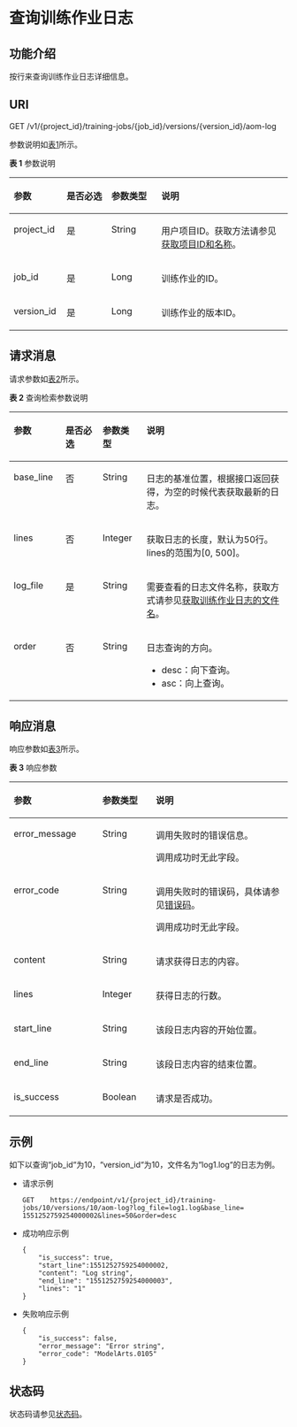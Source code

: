 # 查询训练作业日志<a name="modelarts_03_0149"></a>

## 功能介绍<a name="section59889949"></a>

按行来查询训练作业日志详细信息。

## URI<a name="section2138635"></a>

GET /v1/\{project\_id\}/training-jobs/\{job\_id\}/versions/\{version\_id\}/aom-log

参数说明如[表1](#table4442765616454)所示。

**表 1**  参数说明

<a name="table4442765616454"></a>
<table><thead align="left"><tr id="row1885755016454"><th class="cellrowborder" valign="top" width="18.98%" id="mcps1.2.5.1.1"><p id="p2131794716511"><a name="p2131794716511"></a><a name="p2131794716511"></a>参数</p>
</th>
<th class="cellrowborder" valign="top" width="16.07%" id="mcps1.2.5.1.2"><p id="p4903214216511"><a name="p4903214216511"></a><a name="p4903214216511"></a>是否必选</p>
</th>
<th class="cellrowborder" valign="top" width="18%" id="mcps1.2.5.1.3"><p id="p1218057416511"><a name="p1218057416511"></a><a name="p1218057416511"></a>参数类型</p>
</th>
<th class="cellrowborder" valign="top" width="46.949999999999996%" id="mcps1.2.5.1.4"><p id="p4710241816511"><a name="p4710241816511"></a><a name="p4710241816511"></a>说明</p>
</th>
</tr>
</thead>
<tbody><tr id="row5911821816454"><td class="cellrowborder" valign="top" width="18.98%" headers="mcps1.2.5.1.1 "><p id="p264845616511"><a name="p264845616511"></a><a name="p264845616511"></a>project_id</p>
</td>
<td class="cellrowborder" valign="top" width="16.07%" headers="mcps1.2.5.1.2 "><p id="p1319836116511"><a name="p1319836116511"></a><a name="p1319836116511"></a>是</p>
</td>
<td class="cellrowborder" valign="top" width="18%" headers="mcps1.2.5.1.3 "><p id="p6243435216511"><a name="p6243435216511"></a><a name="p6243435216511"></a>String</p>
</td>
<td class="cellrowborder" valign="top" width="46.949999999999996%" headers="mcps1.2.5.1.4 "><p id="p2401771416511"><a name="p2401771416511"></a><a name="p2401771416511"></a>用户项目ID。获取方法请参见<a href="获取项目ID和名称.md">获取项目ID和名称</a>。</p>
</td>
</tr>
<tr id="row467320216454"><td class="cellrowborder" valign="top" width="18.98%" headers="mcps1.2.5.1.1 "><p id="p861340516511"><a name="p861340516511"></a><a name="p861340516511"></a>job_id</p>
</td>
<td class="cellrowborder" valign="top" width="16.07%" headers="mcps1.2.5.1.2 "><p id="p2659720516511"><a name="p2659720516511"></a><a name="p2659720516511"></a>是</p>
</td>
<td class="cellrowborder" valign="top" width="18%" headers="mcps1.2.5.1.3 "><p id="p689001016511"><a name="p689001016511"></a><a name="p689001016511"></a>Long</p>
</td>
<td class="cellrowborder" valign="top" width="46.949999999999996%" headers="mcps1.2.5.1.4 "><p id="p2121992316511"><a name="p2121992316511"></a><a name="p2121992316511"></a>训练作业的ID。</p>
</td>
</tr>
<tr id="row2274948268"><td class="cellrowborder" valign="top" width="18.98%" headers="mcps1.2.5.1.1 "><p id="p427412487612"><a name="p427412487612"></a><a name="p427412487612"></a>version_id</p>
</td>
<td class="cellrowborder" valign="top" width="16.07%" headers="mcps1.2.5.1.2 "><p id="p13953156365"><a name="p13953156365"></a><a name="p13953156365"></a>是</p>
</td>
<td class="cellrowborder" valign="top" width="18%" headers="mcps1.2.5.1.3 "><p id="p162743482617"><a name="p162743482617"></a><a name="p162743482617"></a>Long</p>
</td>
<td class="cellrowborder" valign="top" width="46.949999999999996%" headers="mcps1.2.5.1.4 "><p id="p1427434811615"><a name="p1427434811615"></a><a name="p1427434811615"></a>训练作业的版本ID。</p>
</td>
</tr>
</tbody>
</table>

## 请求消息<a name="section14721183115213"></a>

请求参数如[表2](#table87520312215)所示。

**表 2**  查询检索参数说明

<a name="table87520312215"></a>
<table><thead align="left"><tr id="row14751193113211"><th class="cellrowborder" valign="top" width="18.61%" id="mcps1.2.5.1.1"><p id="p207511131327"><a name="p207511131327"></a><a name="p207511131327"></a>参数</p>
</th>
<th class="cellrowborder" valign="top" width="13.34%" id="mcps1.2.5.1.2"><p id="p17517311823"><a name="p17517311823"></a><a name="p17517311823"></a>是否必选</p>
</th>
<th class="cellrowborder" valign="top" width="15.78%" id="mcps1.2.5.1.3"><p id="p1575123118210"><a name="p1575123118210"></a><a name="p1575123118210"></a>参数类型</p>
</th>
<th class="cellrowborder" valign="top" width="52.27%" id="mcps1.2.5.1.4"><p id="p875193116217"><a name="p875193116217"></a><a name="p875193116217"></a>说明</p>
</th>
</tr>
</thead>
<tbody><tr id="row1575213311024"><td class="cellrowborder" valign="top" width="18.61%" headers="mcps1.2.5.1.1 "><p id="p156725654411"><a name="p156725654411"></a><a name="p156725654411"></a>base_line</p>
</td>
<td class="cellrowborder" valign="top" width="13.34%" headers="mcps1.2.5.1.2 "><p id="p1567156104411"><a name="p1567156104411"></a><a name="p1567156104411"></a>否</p>
</td>
<td class="cellrowborder" valign="top" width="15.78%" headers="mcps1.2.5.1.3 "><p id="p6567956204411"><a name="p6567956204411"></a><a name="p6567956204411"></a>String</p>
</td>
<td class="cellrowborder" valign="top" width="52.27%" headers="mcps1.2.5.1.4 "><p id="p65671956144415"><a name="p65671956144415"></a><a name="p65671956144415"></a>日志的基准位置，根据接口返回获得，为空的时候代表获取最新的日志。</p>
</td>
</tr>
<tr id="row1875210312027"><td class="cellrowborder" valign="top" width="18.61%" headers="mcps1.2.5.1.1 "><p id="p165671756184413"><a name="p165671756184413"></a><a name="p165671756184413"></a>lines</p>
</td>
<td class="cellrowborder" valign="top" width="13.34%" headers="mcps1.2.5.1.2 "><p id="p13567456114417"><a name="p13567456114417"></a><a name="p13567456114417"></a>否</p>
</td>
<td class="cellrowborder" valign="top" width="15.78%" headers="mcps1.2.5.1.3 "><p id="p2567256164412"><a name="p2567256164412"></a><a name="p2567256164412"></a>Integer</p>
</td>
<td class="cellrowborder" valign="top" width="52.27%" headers="mcps1.2.5.1.4 "><p id="p45671756184419"><a name="p45671756184419"></a><a name="p45671756184419"></a>获取日志的长度，默认为50行。lines的范围为[0, 500]。</p>
</td>
</tr>
<tr id="row107528312022"><td class="cellrowborder" valign="top" width="18.61%" headers="mcps1.2.5.1.1 "><p id="p156765618443"><a name="p156765618443"></a><a name="p156765618443"></a>log_file</p>
</td>
<td class="cellrowborder" valign="top" width="13.34%" headers="mcps1.2.5.1.2 "><p id="p115671656184410"><a name="p115671656184410"></a><a name="p115671656184410"></a>是</p>
</td>
<td class="cellrowborder" valign="top" width="15.78%" headers="mcps1.2.5.1.3 "><p id="p1156725624411"><a name="p1156725624411"></a><a name="p1156725624411"></a>String</p>
</td>
<td class="cellrowborder" valign="top" width="52.27%" headers="mcps1.2.5.1.4 "><p id="p356745694415"><a name="p356745694415"></a><a name="p356745694415"></a>需要查看的日志文件名称，获取方式请参见<a href="获取训练作业日志的文件名.md">获取训练作业日志的文件名</a>。</p>
</td>
</tr>
<tr id="row187504224410"><td class="cellrowborder" valign="top" width="18.61%" headers="mcps1.2.5.1.1 "><p id="p1556765614410"><a name="p1556765614410"></a><a name="p1556765614410"></a>order</p>
</td>
<td class="cellrowborder" valign="top" width="13.34%" headers="mcps1.2.5.1.2 "><p id="p1056719566442"><a name="p1056719566442"></a><a name="p1056719566442"></a>否</p>
</td>
<td class="cellrowborder" valign="top" width="15.78%" headers="mcps1.2.5.1.3 "><p id="p756725611440"><a name="p756725611440"></a><a name="p756725611440"></a>String</p>
</td>
<td class="cellrowborder" valign="top" width="52.27%" headers="mcps1.2.5.1.4 "><p id="p156586496522"><a name="p156586496522"></a><a name="p156586496522"></a>日志查询的方向。</p>
<a name="ul125481249185319"></a><a name="ul125481249185319"></a><ul id="ul125481249185319"><li>desc：向下查询。</li><li>asc：向上查询。</li></ul>
</td>
</tr>
</tbody>
</table>

## 响应消息<a name="section15561295"></a>

响应参数如[表3](#table1414514116749)所示。

**表 3**  响应参数

<a name="table1414514116749"></a>
<table><thead align="left"><tr id="row1296552316749"><th class="cellrowborder" valign="top" width="31.830000000000002%" id="mcps1.2.4.1.1"><p id="p452264431685"><a name="p452264431685"></a><a name="p452264431685"></a>参数</p>
</th>
<th class="cellrowborder" valign="top" width="19.23%" id="mcps1.2.4.1.2"><p id="p424067391685"><a name="p424067391685"></a><a name="p424067391685"></a>参数类型</p>
</th>
<th class="cellrowborder" valign="top" width="48.94%" id="mcps1.2.4.1.3"><p id="p123938441685"><a name="p123938441685"></a><a name="p123938441685"></a>说明</p>
</th>
</tr>
</thead>
<tbody><tr id="row379107356"><td class="cellrowborder" valign="top" width="31.830000000000002%" headers="mcps1.2.4.1.1 "><p id="p3678195015417"><a name="p3678195015417"></a><a name="p3678195015417"></a>error_message</p>
</td>
<td class="cellrowborder" valign="top" width="19.23%" headers="mcps1.2.4.1.2 "><p id="p367815017542"><a name="p367815017542"></a><a name="p367815017542"></a>String</p>
</td>
<td class="cellrowborder" valign="top" width="48.94%" headers="mcps1.2.4.1.3 "><p id="p146788503545"><a name="p146788503545"></a><a name="p146788503545"></a>调用失败时的错误信息。</p>
<p id="p767865010549"><a name="p767865010549"></a><a name="p767865010549"></a>调用成功时无此字段。</p>
</td>
</tr>
<tr id="row95021353811"><td class="cellrowborder" valign="top" width="31.830000000000002%" headers="mcps1.2.4.1.1 "><p id="p11679105018547"><a name="p11679105018547"></a><a name="p11679105018547"></a>error_code</p>
</td>
<td class="cellrowborder" valign="top" width="19.23%" headers="mcps1.2.4.1.2 "><p id="p1267985011549"><a name="p1267985011549"></a><a name="p1267985011549"></a>String</p>
</td>
<td class="cellrowborder" valign="top" width="48.94%" headers="mcps1.2.4.1.3 "><p id="p0679850175418"><a name="p0679850175418"></a><a name="p0679850175418"></a>调用失败时的错误码，具体请参见<a href="错误码.md">错误码</a>。</p>
<p id="p19679165010545"><a name="p19679165010545"></a><a name="p19679165010545"></a>调用成功时无此字段。</p>
</td>
</tr>
<tr id="row1722835016749"><td class="cellrowborder" valign="top" width="31.830000000000002%" headers="mcps1.2.4.1.1 "><p id="p66791450125415"><a name="p66791450125415"></a><a name="p66791450125415"></a>content</p>
</td>
<td class="cellrowborder" valign="top" width="19.23%" headers="mcps1.2.4.1.2 "><p id="p14679105018543"><a name="p14679105018543"></a><a name="p14679105018543"></a>String</p>
</td>
<td class="cellrowborder" valign="top" width="48.94%" headers="mcps1.2.4.1.3 "><p id="p26797507547"><a name="p26797507547"></a><a name="p26797507547"></a>请求获得日志的内容。</p>
</td>
</tr>
<tr id="row5468243216749"><td class="cellrowborder" valign="top" width="31.830000000000002%" headers="mcps1.2.4.1.1 "><p id="p106791550185420"><a name="p106791550185420"></a><a name="p106791550185420"></a>lines</p>
</td>
<td class="cellrowborder" valign="top" width="19.23%" headers="mcps1.2.4.1.2 "><p id="p19679185085415"><a name="p19679185085415"></a><a name="p19679185085415"></a>Integer</p>
</td>
<td class="cellrowborder" valign="top" width="48.94%" headers="mcps1.2.4.1.3 "><p id="p166791150135420"><a name="p166791150135420"></a><a name="p166791150135420"></a>获得日志的行数。</p>
</td>
</tr>
<tr id="row2034114592315"><td class="cellrowborder" valign="top" width="31.830000000000002%" headers="mcps1.2.4.1.1 "><p id="p9679125012541"><a name="p9679125012541"></a><a name="p9679125012541"></a>start_line</p>
</td>
<td class="cellrowborder" valign="top" width="19.23%" headers="mcps1.2.4.1.2 "><p id="p176791508545"><a name="p176791508545"></a><a name="p176791508545"></a>String</p>
</td>
<td class="cellrowborder" valign="top" width="48.94%" headers="mcps1.2.4.1.3 "><p id="p4679145085412"><a name="p4679145085412"></a><a name="p4679145085412"></a>该段日志内容的开始位置。</p>
</td>
</tr>
<tr id="row655612121183"><td class="cellrowborder" valign="top" width="31.830000000000002%" headers="mcps1.2.4.1.1 "><p id="p967995005417"><a name="p967995005417"></a><a name="p967995005417"></a>end_line</p>
</td>
<td class="cellrowborder" valign="top" width="19.23%" headers="mcps1.2.4.1.2 "><p id="p176797504547"><a name="p176797504547"></a><a name="p176797504547"></a>String</p>
</td>
<td class="cellrowborder" valign="top" width="48.94%" headers="mcps1.2.4.1.3 "><p id="p168085014548"><a name="p168085014548"></a><a name="p168085014548"></a>该段日志内容的结束位置。</p>
</td>
</tr>
<tr id="row1269012524588"><td class="cellrowborder" valign="top" width="31.830000000000002%" headers="mcps1.2.4.1.1 "><p id="p1755631210811"><a name="p1755631210811"></a><a name="p1755631210811"></a>is_success</p>
</td>
<td class="cellrowborder" valign="top" width="19.23%" headers="mcps1.2.4.1.2 "><p id="p455691212818"><a name="p455691212818"></a><a name="p455691212818"></a>Boolean</p>
</td>
<td class="cellrowborder" valign="top" width="48.94%" headers="mcps1.2.4.1.3 "><p id="p3556121216814"><a name="p3556121216814"></a><a name="p3556121216814"></a>请求是否成功。</p>
</td>
</tr>
</tbody>
</table>

## 示例<a name="section828415581838"></a>

如下以查询“job\_id“为10，“version\_id“为10，文件名为“log1.log“的日志为例。

-   请求示例

    ```
    GET    https://endpoint/v1/{project_id}/training-jobs/10/versions/10/aom-log?log_file=log1.log&base_line= 1551252759254000002&lines=50&order=desc
    ```


-   成功响应示例

    ```
    {
        "is_success": true,
        "start_line":1551252759254000002,
        "content": "Log string",
        "end_line": "1551252759254000003",
        "lines": "1"
    }
    ```

-   失败响应示例

    ```
    {
        "is_success": false,
        "error_message": "Error string",
        "error_code": "ModelArts.0105"
    }
    ```


## 状态码<a name="section16342114917109"></a>

状态码请参见[状态码](状态码.md)。

